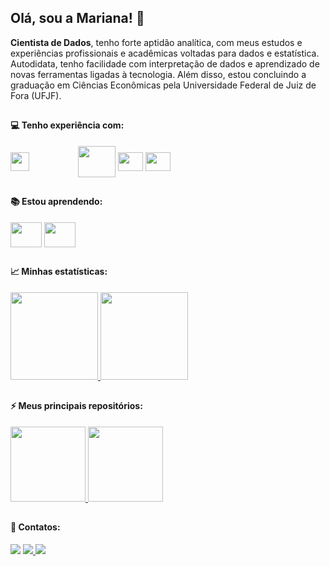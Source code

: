 ## Olá, sou a Mariana! :cherry_blossom:

**Cientista de Dados**, tenho forte aptidão analítica, com meus estudos e experiências profissionais e acadêmicas voltadas para dados e estatística. Autodidata, tenho facilidade com interpretação de dados e aprendizado de novas ferramentas ligadas à tecnologia. Além disso, estou concluindo a graduação em Ciências Econômicas pela Universidade Federal de Juiz de Fora (UFJF).

##

#### 💻 Tenho experiência com:
<div style="display: inline_block">
  <img align="center" height="30" width="30"  src="https://upload.wikimedia.org/wikipedia/commons/thumb/c/cf/New_Power_BI_Logo.svg/512px-New_Power_BI_Logo.svg.png">
  <img align="center" height="15" width="70"  src="https://upload.wikimedia.org/wikipedia/commons/thumb/4/4b/Tableau_Logo.png/512px-Tableau_Logo.png" />
  <img align="center" height="50" width="60" src="https://cdn.jsdelivr.net/gh/devicons/devicon/icons/mysql/mysql-original-wordmark.svg" />
  <img align="center" height="30" width="40" src="https://cdn.jsdelivr.net/gh/devicons/devicon/icons/rstudio/rstudio-original.svg" />
  <img align="center" height="30" width="40" src="https://cdn.jsdelivr.net/gh/devicons/devicon/icons/vscode/vscode-original.svg" />
</div>

## 

#### 📚 Estou aprendendo:
<div style="display: inline_block">
  <img align="center" height="40" width="50" src="https://cdn.jsdelivr.net/gh/devicons/devicon/icons/python/python-original-wordmark.svg" />
  <img align="center" height="40" width="50"  src="https://cdn.jsdelivr.net/gh/devicons/devicon/icons/jupyter/jupyter-original-wordmark.svg" />
</div>

## 

#### 📈 Minhas estatísticas:
<div>
 <a href="https://github.com/maricae">
  <img height="140em" src="https://github-readme-stats.vercel.app/api?username=maricae&show_icons=true&theme=panda&include_commits=true"/>
</a>

<a href="https://github.com/maricae">
  <img height="140em" src="https://github-readme-stats.vercel.app/api/top-langs/?username=maricae&layout=compact&langs_count=8&theme=panda"/>
</a>
</div>

## 
  
#### ⚡ Meus principais repositórios:
<a href="https://github.com/maricae/Clustering-R">
  <img height="120em" src="https://github-readme-stats.vercel.app/api/pin/?username=maricae&repo=Clustering-R&theme=panda" />
</a>

<a href="https://github.com/karinnecristina/Engenharia_de_Dados">
  <img height="120em" src="https://github-readme-stats.vercel.app/api/pin/?username=maricae&repo=Data_ingestion_R&theme=panda" />
</a>

##

#### 📲 Contatos:
<div>
 <a href="https://www.linkedin.com/in/mariana-caetano-vidal/" target="_blank"><img src="https://img.shields.io/badge/-LinkedIn-%230077B5?style=for-the-badge&logo=linkedin&logoColor=white" target="_blank"></a> 
 <a href="https://medium.com/@maricae26" target="_blank"><img src="https://img.shields.io/badge/Medium-12100E?style=for-the-badge&logo=medium&logoColor=white" target="_blank"> </a>
 <a href="https://www.instagram.com/maricae26/" target="_blank"><img src="https://img.shields.io/badge/-Instagram-%23E4405F?style=for-the-badge&logo=instagram&logoColor=white" target="_blank"></a> 
</div> 
